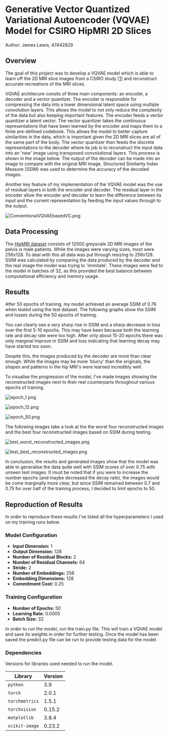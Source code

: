 # Generative Vector Quantized Variational Autoencoder (VQVAE) Model for CSIRO HipMRI 2D Slices

Author: James Lewis, 47442829

## Overview

The goal of this project was to develop a VQVAE model which is able to learn off the 2D MRI slice images from a CSIRO study [[1](https://data.csiro.au/collection/csiro:51392v2?redirected=true)] and reconstruct accurate recreations of the MRI slices.

VQVAE architecure consits of three main components: an encoder, a decoder and a vector quantizer. The encoder is responsible for compressing the data into a lower dimensional latent space using multiple convolution layers. This allows the model to not only reduce the complexity of the data but also keeping important features. The encoder feeds a vector quantizer a latent vector. The vector quantizer takes the continuous representations that have been learned by the encoder and maps them to a finite pre-defined codebook. This allows the model to better capture similarities in the data, which is important given the 2D MRI slices are all of the same part of the body. The vector quantizer then feeds the discrete representations to the decoder where its job is to reconstruct the input data into an 'new' image using transposed convolutional layers. This process is shown in the image below. The output of the decoder can be made into an image to compare with the original MRI image. Structured Similarity Index Measure (SSIM) was used to determine the accuracy of the decoded images.

Another key feature of my implementation of the VQVAE model was the use of residual layers in both the encoder and decoder. The residual layer in the encoder allow the encoder and decoder to learn the difference between its input and the current representation by feeding the input values through to the output.

![ConventionalVQVAEbasedVC.png](assets/Conventional-VQVAE-based-VC.png)

## Data Processing

The [HipMRI dataset](https://data.csiro.au/collection/csiro:51392v2?redirected=true) consists of 12000 greyscale 2D MRI images of the pelvis is male patients. While the images were varying sizes, most were 256x128. To deal with this all data was put through resizing to 256x128. SSIM was calculated by comparing the data produced by the decoder and the real image the model was trying to 'immitate'. These images were fed to the model in batches of 32, as this provided the best balance between computational efficiency and memory usage.

## Results

After 50 epochs of training, my model achieved an average SSIM of 0.76 when tested using the test dataset. The following graphs show the SSIM and losses during the 50 epochs of training.



You can clearly see a very sharp rise in SSIM and a sharp decrease in loss over the first 5-10 epochs. This may have been because both the learning rate and decay rate were too high. After only about 15-20 epochs there was only marginal improve in SSIM and loss indicating that learning decay may have started too soon.

Despite this, the images produced by the decoder are more than clear enough. While the images may be more 'blurry' than the originals, the shapes and patterns in the hip MRI's were learned incredibly well. 

To visualise the progression of the model, I've made images showing the reconstructed images next to their real counterparts throughout various epochs of training.

![epoch_1.png](assets/epoch_1.png)

![epoch_12.png](assets/epoch_12.png)

![epoch_50.png](assets/epoch_50.png)

The following images take a look at the the worst four reconstructed images and the best four reconstructed images based on SSIM during testing.

![test_worst_reconstructed_images.png](assets/test_worst_reconstructed_images.png)

![test_best_reconstructed_images.png](assets/test_best_reconstructed_images.png)


In conclusion, the results and generated images show that the model was able to generalise the data quite well with SSIM scores of over 0.75 with unseen test images. It must be noted that if you were to increase the number epochs (and maybe decreased the decay rate), the images would be come marginally more clear, but since SSIM remained between 0.7 and 0.75 for over half of the training process, I decided to limit epochs to 50.

## Reproduction of Results

In order to reproduce these results I've listed all the hyperparameters I used on my training runs below.

### Model Configuration

- **Input Dimension:** 1
- **Output Dimension:** 128
- **Number of Residual Blocks:** 2
- **Number of Residual Channels:** 64
- **Stride:** 2
- **Number of Embeddings:** 256
- **Embedding Dimensions:** 128
- **Commitment Cost:** 0.25

### Training Configuration

- **Number of Epochs:** 50
- **Learning Rate:** 0.0005
- **Batch Size:** 32

In order to run the model, run the train.py file. This will train a VQVAE model and save its weights in order for further testing. Once the model has been saved the predict.py file can be run to provide testing data for the model.

### Dependencies

Versions for libraries used needed to run the model.


| **Library**    | **Version** |
| -------------- | ----------- |
| `python`       | 3.9         |
| `torch`        | 2.0.1       |
| `torchmetrics` | 1.5.1       |
| `torchvision`  | 0.15.2      |
| `matplotlib`   | 3.8.4       |
| `scikit-image` | 0.23.2      |
